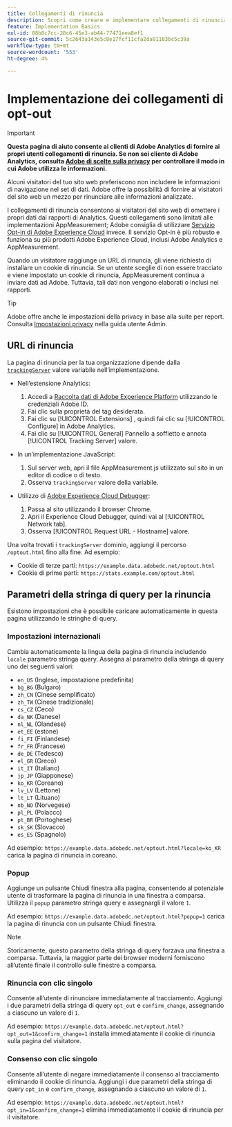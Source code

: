 ```yaml
---
title: Collegamenti di rinuncia
description: Scopri come creare e implementare collegamenti di rinuncia per i visitatori del tuo sito.
feature: Implementation Basics
exl-id: 08b8c7cc-28c6-45e3-ab44-77471eea8ef1
source-git-commit: 5c2643a143e5c8e17fcf11cfa2da81183bc5c39a
workflow-type: tm+mt
source-wordcount: '553'
ht-degree: 4%

---
```


# Implementazione dei collegamenti di opt-out

>[!IMPORTANT]
>
> **Questa pagina di aiuto consente ai clienti di Adobe Analytics di fornire ai propri utenti collegamenti di rinuncia. Se non sei cliente di Adobe Analytics, consulta [Adobe di scelte sulla privacy](https://www.adobe.com/privacy/opt-out.html) per controllare il modo in cui Adobe utilizza le informazioni.**

Alcuni visitatori del tuo sito web preferiscono non includere le informazioni di navigazione nel set di dati. Adobe offre la possibilità di fornire ai visitatori del sito web un mezzo per rinunciare alle informazioni analizzate.

I collegamenti di rinuncia consentono ai visitatori del sito web di omettere i propri dati dai rapporti di Analytics. Questi collegamenti sono limitati alle implementazioni AppMeasurement; Adobe consiglia di utilizzare [Servizio Opt-in di Adobe Experience Cloud](https://experienceleague.adobe.com/docs/id-service/using/implementation/opt-in-service/optin-overview.html?lang=it) invece. Il servizio Opt-in è più robusto e funziona su più prodotti Adobe Experience Cloud, inclusi Adobe Analytics e AppMeasurement.

Quando un visitatore raggiunge un URL di rinuncia, gli viene richiesto di installare un cookie di rinuncia. Se un utente sceglie di non essere tracciato e viene impostato un cookie di rinuncia, AppMeasurement continua a inviare dati ad Adobe. Tuttavia, tali dati non vengono elaborati o inclusi nei rapporti.

>[!TIP]
>
>Adobe offre anche le impostazioni della privacy in base alla suite per report. Consulta [Impostazioni privacy](/help/admin/admin/c-manage-report-suites/c-edit-report-suites/general/privacy-settings.md) nella guida utente Admin.

## URL di rinuncia

La pagina di rinuncia per la tua organizzazione dipende dalla [`trackingServer`](../vars/config-vars/trackingserver.md) valore variabile nell’implementazione.

* Nell’estensione Analytics:
   1. Accedi a [Raccolta dati di Adobe Experience Platform](https://experience.adobe.com/data-collection) utilizzando le credenziali Adobe ID.
   1. Fai clic sulla proprietà del tag desiderata.
   1. Fai clic su [!UICONTROL Extensions] , quindi fai clic su [!UICONTROL Configure] in Adobe Analytics.
   1. Fai clic su [!UICONTROL General] Pannello a soffietto e annota [!UICONTROL Tracking Server] valore.

* In un’implementazione JavaScript:
   1. Sul server web, apri il file AppMeasurement.js utilizzato sul sito in un editor di codice o di testo.
   1. Osserva `trackingServer` valore della variabile.

* Utilizzo di [Adobe Experience Cloud Debugger](https://experienceleague.adobe.com/docs/experience-platform/debugger/home.html):
   1. Passa al sito utilizzando il browser Chrome.
   1. Apri il Experience Cloud Debugger, quindi vai al [!UICONTROL Network tab].
   1. Osserva [!UICONTROL Request URL - Hostname] valore.

Una volta trovati i `trackingServer` dominio, aggiungi il percorso `/optout.html` fino alla fine. Ad esempio:

* Cookie di terze parti: `https://example.data.adobedc.net/optout.html`
* Cookie di prime parti: `https://stats.example.com/optout.html`

## Parametri della stringa di query per la rinuncia

Esistono impostazioni che è possibile caricare automaticamente in questa pagina utilizzando le stringhe di query.

### Impostazioni internazionali

Cambia automaticamente la lingua della pagina di rinuncia includendo `locale` parametro stringa query. Assegna al parametro della stringa di query uno dei seguenti valori:

* `en_US` (Inglese, impostazione predefinita)
* `bg_BG` (Bulgaro)
* `zh_CN` (Cinese semplificato)
* `zh_TW` (Cinese tradizionale)
* `cs_CZ` (Ceco)
* `da_NK` (Danese)
* `nl_NL` (Olandese)
* `et_EE` (estone)
* `fi_FI` (Finlandese)
* `fr_FR` (Francese)
* `de_DE` (Tedesco)
* `el_GR` (Greco)
* `it_IT` (Italiano)
* `jp_JP` (Giapponese)
* `ko_KR` (Coreano)
* `lv_LV` (Lettone)
* `lt_LT` (Lituano)
* `nb_NO` (Norvegese)
* `pl_PL` (Polacco)
* `pt_BR` (Portoghese)
* `sk_SK` (Slovacco)
* `es_ES` (Spagnolo)

Ad esempio: `https://example.data.adobedc.net/optout.html?locale=ko_KR` carica la pagina di rinuncia in coreano.

### Popup

Aggiunge un pulsante Chiudi finestra alla pagina, consentendo al potenziale utente di trasformare la pagina di rinuncia in una finestra a comparsa. Utilizza il `popup` parametro stringa query e assegnargli il valore `1`.

Ad esempio: `https://example.data.adobedc.net/optout.html?popup=1` carica la pagina di rinuncia con un pulsante Chiudi finestra.

>[!NOTE]
>
>Storicamente, questo parametro della stringa di query forzava una finestra a comparsa. Tuttavia, la maggior parte dei browser moderni forniscono all’utente finale il controllo sulle finestre a comparsa.

### Rinuncia con clic singolo

Consente all’utente di rinunciare immediatamente al tracciamento. Aggiungi i due parametri della stringa di query `opt_out` e `confirm_change`, assegnando a ciascuno un valore di `1`.

Ad esempio: `https://example.data.adobedc.net/optout.html?opt_out=1&confirm_change=1` installa immediatamente il cookie di rinuncia sulla pagina del visitatore.

### Consenso con clic singolo

Consente all’utente di negare immediatamente il consenso al tracciamento eliminando il cookie di rinuncia. Aggiungi i due parametri della stringa di query `opt_in` e `confirm_change`, assegnando a ciascuno un valore di `1`.

Ad esempio: `https://example.data.adobedc.net/optout.html?opt_in=1&confirm_change=1` elimina immediatamente il cookie di rinuncia per il visitatore.
